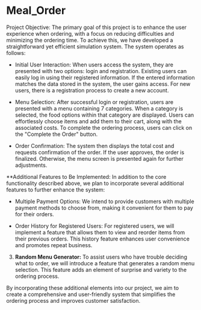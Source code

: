 # Meal_Order

Project Objective:
The primary goal of this project is to enhance the user experience when ordering, with a focus on reducing difficulties and minimizing the ordering time. To achieve this, we have developed a straightforward yet efficient simulation system. The system operates as follows:

- Initial User Interaction:
   When users access the system, they are presented with two options: login and registration. Existing users can easily log in using their registered information. If the entered information matches the data stored in the system, the user gains access. For new users, there is a registration process to create a new account.

- Menu Selection:
   After successful login or registration, users are presented with a menu containing 7 categories. When a category is selected, the food options within that category are displayed. Users can effortlessly choose items and add them to their cart, along with the associated costs. To complete the ordering process, users can click on the "Complete the Order" button.

- Order Confirmation:
   The system then displays the total cost and requests confirmation of the order. If the user approves, the order is finalized. Otherwise, the menu screen is presented again for further adjustments.

**Additional Features to Be Implemented:
In addition to the core functionality described above, we plan to incorporate several additional features to further enhance the system:

- Multiple Payment Options:
   We intend to provide customers with multiple payment methods to choose from, making it convenient for them to pay for their orders.

- Order History for Registered Users:
   For registered users, we will implement a feature that allows them to view and reorder items from their previous orders. This history feature enhances user convenience and promotes repeat business.

3. **Random Menu Generator:**
   To assist users who have trouble deciding what to order, we will introduce a feature that generates a random menu selection. This feature adds an element of surprise and variety to the ordering process.

By incorporating these additional elements into our project, we aim to create a comprehensive and user-friendly system that simplifies the ordering process and improves customer satisfaction.
